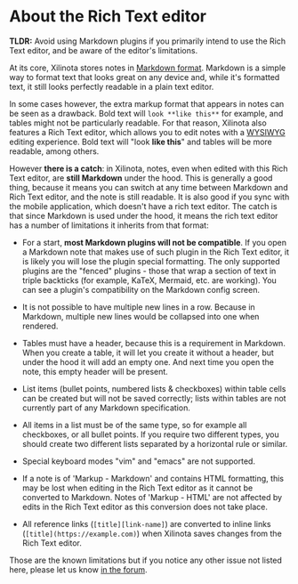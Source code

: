 # About the Rich Text editor

**TLDR:** Avoid using Markdown plugins if you primarily intend to use the Rich Text editor, and be aware of the editor's limitations.

At its core, Xilinota stores notes in [Markdown format](https://github.com/XilinJia/Xilinota/blob/dev/readme/apps/markdown.md). Markdown is a simple way to format text that looks great on any device and, while it's formatted text, it still looks perfectly readable in a plain text editor.

In some cases however, the extra markup format that appears in notes can be seen as a drawback. Bold text will `look **like this**` for example, and tables might not be particularly readable. For that reason, Xilinota also features a Rich Text editor, which allows you to edit notes with a [WYSIWYG](https://en.wikipedia.org/wiki/WYSIWYG) editing experience. Bold text will "look **like this**" and tables will be more readable, among others.

However **there is a catch**: in Xilinota, notes, even when edited with this Rich Text editor, are **still Markdown** under the hood. This is generally a good thing, because it means you can switch at any time between Markdown and Rich Text editor, and the note is still readable. It is also good if you sync with the mobile application, which doesn't have a rich text editor. The catch is that since Markdown is used under the hood, it means the rich text editor has a number of limitations it inherits from that format:

- For a start, **most Markdown plugins will not be compatible**. If you open a Markdown note that makes use of such plugin in the Rich Text editor, it is likely you will lose the plugin special formatting. The only supported plugins are the "fenced" plugins - those that wrap a section of text in triple backticks (for example, KaTeX, Mermaid, etc. are working). You can see a plugin's compatibility on the Markdown config screen.

- It is not possible to have multiple new lines in a row. Because in Markdown, multiple new lines would be collapsed into one when rendered.

- Tables must have a header, because this is a requirement in Markdown. When you create a table, it will let you create it without a header, but under the hood it will add an empty one. And next time you open the note, this empty header will be present.

- List items (bullet points, numbered lists & checkboxes) within table cells can be created but will not be saved correctly; lists within tables are not currently part of any Markdown specification.

- All items in a list must be of the same type, so for example all checkboxes, or all bullet points. If you require two different types, you should create two different lists separated by a horizontal rule or similar.

- Special keyboard modes "vim" and "emacs" are not supported.

- If a note is of 'Markup - Markdown' and contains HTML formatting, this may be lost when editing in the Rich Text editor as it cannot be converted to Markdown. Notes of 'Markup - HTML' are not affected by edits in the Rich Text editor as this conversion does not take place.

- All reference links (`[title][link-name]`) are converted to inline links (`[title](https://example.com)`) when Xilinota saves changes from the Rich Text editor.

Those are the known limitations but if you notice any other issue not listed here, please let us know [in the forum](https://github.com/XilinJia/Xilinota/discussions).
